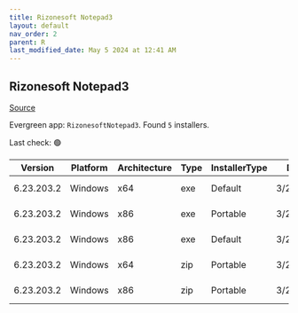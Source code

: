 ```yaml
---
title: Rizonesoft Notepad3
layout: default
nav_order: 2
parent: R
last_modified_date: May 5 2024 at 12:41 AM
---
```


## Rizonesoft Notepad3

[Source](https://www.rizonesoft.com/downloads/notepad3)

Evergreen app: `RizonesoftNotepad3`. Found `5` installers.

Last check: 🟢

| Version    | Platform | Architecture | Type | InstallerType | Date     | Size    | URI                                                                                                                                                                                                                                  |
| ---------- | -------- | ------------ | ---- | ------------- | -------- | ------- | ------------------------------------------------------------------------------------------------------------------------------------------------------------------------------------------------------------------------------------ |
| 6.23.203.2 | Windows  | x64          | exe  | Default       | 3/2/2023 | 4154728 | [https://github.com/rizonesoft/Notepad3/releases/download/RELEASE_6.23.203.2/Notepad3_6.23.203.2_x64_Setup.exe](https://github.com/rizonesoft/Notepad3/releases/download/RELEASE_6.23.203.2/Notepad3_6.23.203.2_x64_Setup.exe)       |
| 6.23.203.2 | Windows  | x86          | exe  | Portable      | 3/2/2023 | 5207528 | [https://github.com/rizonesoft/Notepad3/releases/download/RELEASE_6.23.203.2/Notepad3Portable_6.23.203.2.paf.exe](https://github.com/rizonesoft/Notepad3/releases/download/RELEASE_6.23.203.2/Notepad3Portable_6.23.203.2.paf.exe)   |
| 6.23.203.2 | Windows  | x86          | exe  | Default       | 3/2/2023 | 3935624 | [https://github.com/rizonesoft/Notepad3/releases/download/RELEASE_6.23.203.2/Notepad3_6.23.203.2_x86_Setup.exe](https://github.com/rizonesoft/Notepad3/releases/download/RELEASE_6.23.203.2/Notepad3_6.23.203.2_x86_Setup.exe)       |
| 6.23.203.2 | Windows  | x64          | zip  | Portable      | 3/2/2023 | 6421908 | [https://github.com/rizonesoft/Notepad3/releases/download/RELEASE_6.23.203.2/Notepad3_6.23.203.2_x64_Portable.zip](https://github.com/rizonesoft/Notepad3/releases/download/RELEASE_6.23.203.2/Notepad3_6.23.203.2_x64_Portable.zip) |
| 6.23.203.2 | Windows  | x86          | zip  | Portable      | 3/2/2023 | 6105337 | [https://github.com/rizonesoft/Notepad3/releases/download/RELEASE_6.23.203.2/Notepad3_6.23.203.2_x86_Portable.zip](https://github.com/rizonesoft/Notepad3/releases/download/RELEASE_6.23.203.2/Notepad3_6.23.203.2_x86_Portable.zip) |
